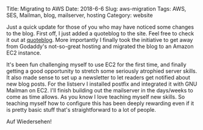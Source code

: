 Title: Migrating to AWS
Date: 2018-6-6
Slug: aws-migration
Tags: AWS, SES, Mailman, blog, mailserver, hosting
Category: website

Just a quick update for those of you who may have noticed some changes to the blog. First off, I just added a quoteblog to the site. Feel free to check it out at [quoteblog](http://ryanrock.co/pages/quoteblog.html). More importantly I finally took the initiative to get away from Godaddy's not-so-great hosting and migrated the blog to an Amazon EC2 instance.

It's been fun challenging myself to use EC2 for the first time, and finally getting a good opportunity to stretch some seriously atrophied server skills. It also made sense to set up a newsletter to let readers get notified about new blog posts. For the listserv I installed postfix and integrated it with GNU Mailman on EC2.  I'll finish building out the mailserver in the days/weeks to come as time allows. As you know I love teaching myself new skills. So teaching myself how to configure this has been deeply rewarding even if it is pretty basic stuff that's straightforward to a lot of people.

Auf Wiedersehen!



